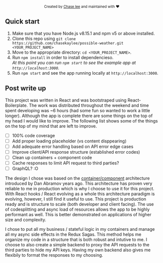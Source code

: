 


<div align="center">
  <sub>
  Created by <a href="https://www.linkedin.com/in/chasekaylee/">Chase lee</a> and maintained with ❤️ </sub>
</div>

## Quick start

1.  Make sure that you have Node.js v8.15.1 and npm v5 or above installed.
2.  Clone this repo using `git clone https://github.com/chasekaylee/possible-weather.git <YOUR_PROJECT_NAME>`
3.  Move to the appropriate directory: `cd <YOUR_PROJECT_NAME>`.<br />
4.  Run `npm install` in order to install dependencieso.<br />
    _At this point you can run `npm start` to see the example app at `http://localhost:3000`._
5.  Run `npm start` and see the app running locally at `http://localhost:3000`.

## Post write up

This project was written in React and was bootstraped using React-Boilerplate. The work was distributed throughout the weekend and time spent developing was ~6 hours (had some fun so wanted to work a little longer). Although the app is complete there are some things on the top of my head I would like to improve. The following list shows some of the things on the top of my mind that are left to improve.

- [ ] 100% code coverage
- [ ] Add proper loading placeholder (vs content disppearing)
- [ ] Add adequate error handling based on API error edge cases
- [ ] Improve client/API response structure (established error codes)
- [ ] Clean up containers + component code
- [ ] Cache responses to limit API request to third parties?
- [ ] GraphQL? :O

The design I chose was based on the [container/component](https://medium.com/@dan_abramov/smart-and-dumb-components-7ca2f9a7c7d0#.4rmjqneiw) architecture introduced by Dan Abramov years ago. This architecture has proven very reliable to me in production which is why I choose to use it for this project. With React hooks / React evolving as a whole this architecture paradigm is evolving, however, I still find it useful to use. This project is production ready and is structure to scale (both developer and client facing). The use of codesplitting and async load of resources allows the app to be highly performant as well. This is better demonstrated on applications of higher size and complexity.

I chose to put all my business / stateful logic in my containers and manage all my async side effects in the Redux Sagas. This method helps me organize my code in a structure that is both robust and intutive to me. I choose to also create a simple backend to proxy the API requests to the third parties to hide my API keys. Having my own backend also gives me flexibily to format the responses to my choosing.

